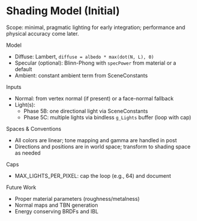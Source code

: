 # Shading Model (Initial)

Scope: minimal, pragmatic lighting for early integration; performance and
physical accuracy come later.

Model

- Diffuse: Lambert, `diffuse = albedo * max(dot(N, L), 0)`
- Specular (optional): Blinn-Phong with `specPower` from material or a default
- Ambient: constant ambient term from SceneConstants

Inputs

- Normal: from vertex normal (if present) or a face-normal fallback
- Light(s):
  - Phase 5B: one directional light via SceneConstants
  - Phase 5C: multiple lights via bindless `g_Lights` buffer (loop with cap)

Spaces & Conventions

- All colors are linear; tone mapping and gamma are handled in post
- Directions and positions are in world space; transform to shading space as
  needed

Caps

- MAX_LIGHTS_PER_PIXEL: cap the loop (e.g., 64) and document

Future Work

- Proper material parameters (roughness/metalness)
- Normal maps and TBN generation
- Energy conserving BRDFs and IBL
